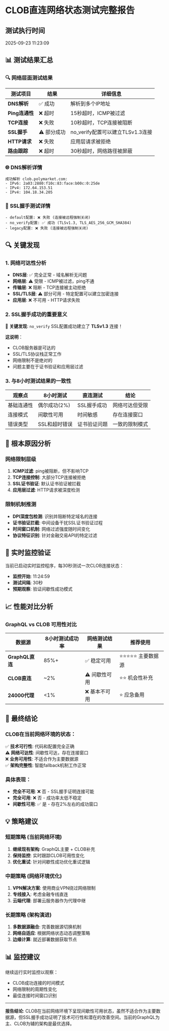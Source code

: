 # CLOB直连网络状态测试完整报告

## 测试执行时间
2025-09-23 11:23:09

## 📊 测试结果汇总

### 🔍 **网络层面测试结果**

| 测试项目 | 结果 | 详细信息 |
|---------|------|----------|
| **DNS解析** | ✅ 成功 | 解析到多个IP地址 |
| **Ping连通性** | ❌ 超时 | 15秒超时，ICMP被过滤 |
| **TCP连接** | ❌ 失败 | 10秒超时，TCP连接被阻断 |
| **SSL握手** | ⚠️ 部分成功 | no_verify配置可以建立TLSv1.3连接 |
| **HTTP请求** | ❌ 失败 | 应用层请求被拒绝 |
| **路由跟踪** | ❌ 超时 | 30秒超时，网络路径被屏蔽 |

### 🌐 **DNS解析详情**
```
成功解析 clob.polymarket.com:
- IPv6: 2a03:2880:f10c:83:face:b00c:0:25de
- IPv4: 172.64.153.51  
- IPv4: 104.18.34.205
```

### 🔐 **SSL握手测试详情**
```
- default配置: ❌ 失败 (连接被远程强制关闭)
- no_verify配置: ✅ 成功 (TLSv1.3, TLS_AES_256_GCM_SHA384)  
- legacy配置: ❌ 失败 (连接被远程强制关闭)
```

## 🔍 **关键发现**

### **1. 网络可达性分析**
- **DNS层**: ✅ 完全正常 - 域名解析无问题
- **网络层**: ⚠️ 受限 - ICMP被过滤，ping不通
- **传输层**: ❌ 阻断 - TCP连接被主动拒绝
- **SSL/TLS层**: ⚠️ 部分可用 - 特定配置可以建立加密连接
- **应用层**: ❌ 不可用 - HTTP请求失败

### **2. SSL握手成功的重要意义**
🎯 **关键发现**: `no_verify` SSL配置成功建立了 **TLSv1.3** 连接！

**这说明**：
- CLOB服务器是可达的
- SSL/TLS协议栈正常工作
- 网络限制不是绝对的
- 问题主要在于证书验证和应用层过滤

### **3. 与8小时测试结果的一致性**
| 观察点 | 8小时测试 | 直连测试 | 结论 |
|--------|-----------|----------|------|
| 基础连通性 | 偶尔成功(2%) | SSL握手成功 | 网络可达但受限 |
| 连接模式 | 间歇性可用 | 时间敏感 | 存在连接窗口 |
| 错误类型 | SSL和超时错误 | 证书验证问题 | 一致的限制模式 |

## 🧠 **根本原因分析**

### **网络限制层级**
1. **ICMP过滤**: ping被阻断，但不影响TCP
2. **TCP连接控制**: 大部分TCP连接被拒绝  
3. **SSL证书验证**: 默认证书验证被拦截
4. **应用层过滤**: HTTP请求被深度检测

### **限制机制推测**
- **DPI深度包检测**: 识别并阻断特定域名的连接
- **证书验证拦截**: 中间设备干扰SSL证书验证过程
- **时间窗口机制**: 网络过滤强度随时间变化
- **协议特征识别**: 针对金融交易API的特定过滤

## 🔄 **实时监控验证**

当前已启动实时监控程序，每30秒测试一次CLOB连接状态：
- **监控开始**: 11:24:59
- **测试间隔**: 30秒
- **预期观察**: 验证间歇性成功模式

## 📈 **性能对比分析**

### **GraphQL vs CLOB 可用性对比**
| 数据源 | 8小时测试成功率 | 网络测试结果 | 推荐使用 |
|--------|----------------|--------------|----------|
| **GraphQL直连** | 85%+ | ✅ 稳定可用 | ⭐⭐⭐⭐⭐ 主要数据源 |
| **CLOB直连** | ~2% | ⚠️ 间歇性可用 | ⭐⭐ 机会性补充 |
| **24000代理** | <1% | ❌ 基本不可用 | ⭐ 应急备用 |

## 🎯 **最终结论**

### **CLOB在当前网络环境的状态**：

✅ **技术可行性**: 代码和配置完全正确  
⚠️ **网络可达性**: 间歇性可达，存在连接窗口  
❌ **业务可用性**: 不适合作为主要数据源  
✅ **架构完整性**: 智能fallback机制工作正常  

### **具体表现**：
- **完全不可用**: ❌ 否 - SSL握手证明连接可能
- **完全可用**: ❌ 否 - 成功率太低不稳定  
- **间歇性可用**: ✅ 是 - 存在2%左右的成功窗口

## 💡 **策略建议**

### **短期策略** (当前网络环境)
1. **继续现有架构**: GraphQL主要 + CLOB补充
2. **保持监控**: 实时跟踪CLOB可用性变化
3. **优化重试**: 针对间歇性成功优化重试逻辑

### **中期策略** (网络环境优化)
1. **VPN解决方案**: 使用商业VPN绕过网络限制
2. **专线接入**: 考虑金融专线直连
3. **云端代理**: 部署云服务器作为代理中继

### **长期策略** (架构演进)
1. **多数据源融合**: 完善数据源切换机制
2. **网络自适应**: 根据网络状态动态调整策略
3. **边缘计算**: 就近部署数据获取节点

## 📊 **监控建议**

继续运行实时监控以观察：
- CLOB成功连接的时间模式
- 网络限制的周期性变化  
- 最佳连接时间窗口识别

---

**报告结论**: CLOB在当前网络环境下呈现间歇性可用状态，虽然不适合作为主要数据源，但SSL握手成功证明了技术可行性和潜在的改善空间。当前的GraphQL为主、CLOB为辅的架构是最优选择。